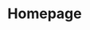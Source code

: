 ---
title: Homepage
type: landing

#cascade:
#- _target:
#    kind: page
#    lang: en
#    path: /post/**
#  params:
#    commentable: true

sections:
  - block: about.biography
    id: about
    content:
      title: Biography
      # Choose a user profile to display (a folder name within `content/authors/`)
      username: admin
    # Showcase personal skills or business features.
  - block: features
    content:
      title: Skills
      subtitle: My proficiency level for different technologies
      # Add/remove as many `feature` blocks below as you like.
      items:
        - name: "Python"
          icon: "python"
          icon_pack: "icomoon"
          description: "60%"
        - name: "GitLab CI and Admin"
          icon: "gitlab"
          icon_pack: "icomoon"
          description: "90%"
        - name: "Terraform"
          icon: "terraform"
          icon_pack: "icomoon"
          description: "50%"
        - name: "C#"
          icon: "csharp"
          icon_pack: "icomoon"
          description: "70%"
        - name: "Linux"
          icon: "linux"
          icon_pack: "icomoon"
          description: "60%"  
        - name: "Grafana and Prometheus"
          icon: "prometheus"
          icon_pack: "icomoon"
          description: "75%"
        - name: "Git"
          icon: "git"
          icon_pack: "icomoon"
          description: "70%"
        - name: "Kubernetes"
          icon: "kubernetes"
          icon_pack: "icomoon"
          description: "30%"
        - name: "Puppet"
          icon: "puppet"
          icon_pack: "icomoon"
          description: "80%"
  - block: collection
    id: projects
    content:
      title: Projects
      text: Personal projects that I do for learning and fun.
      filters:
        folders:
          - project
    design:
      view: masonry
  - block: collection
    id: posts
    content:
      title: Recent Posts
      subtitle: ''
      text: 'Check out my recent blog posts below!'
      # Choose how many pages you would like to display (0 = all pages)
      count: 5
      # Filter on criteria
      filters:
        # The folders to display content from
        folders:
          - post
        author: ""
        category: ""
        tag: ""
        publication_type: ""
        featured_only: false
        exclude_featured: false
        exclude_future: false
        exclude_past: false
      # Choose how many pages you would like to offset by
      # Useful if you wish to show the first item in the Featured widget
      offset: 0
      # Field to sort by, such as Date or Title
      sort_by: 'Date'
      sort_ascending: false
    design:
      # Choose a listing view
      view: compact
      # Choose single or dual column layout
      columns: '2'

      # Automatically link email and phone or display them just as text?
      autolink: true
      coordinates:
        latitude: '51.5076'
        longitude: '-0.1277'
    design:
      # Choose how many columns the section has. Valid values: '1' or '2'.
      columns: '1'
---